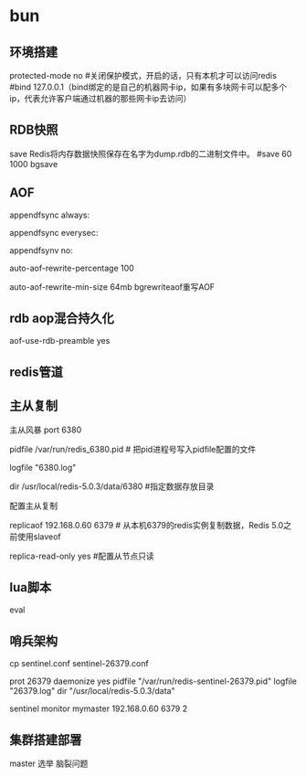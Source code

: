 # bun

## 环境搭建

protected-mode no #关闭保护模式，开启的话，只有本机才可以访问redis
#bind 127.0.0.1（bind绑定的是自己的机器网卡ip，如果有多块网卡可以配多个ip，代表允许客户端通过机器的那些网卡ip去访问）

## RDB快照
save Redis将内存数据快照保存在名字为dump.rdb的二进制文件中。 #save 60 1000
bgsave 
## AOF
appendfsync always: 

appendfsync everysec: 

appendfsynv no:

auto-aof-rewrite-percentage 100 

auto-aof-rewrite-min-size 64mb bgrewriteaof重写AOF
## rdb aop混合持久化
aof-use-rdb-preamble yes
## redis管道

## 主从复制
主从风暴
port 6380

pidfile /var/run/redis_6380.pid # 把pid进程号写入pidfile配置的文件

logfile "6380.log"

dir /usr/local/redis-5.0.3/data/6380 #指定数据存放目录

配置主从复制

replicaof 192.168.0.60 6379 # 从本机6379的redis实例复制数据，Redis 5.0之前使用slaveof

replica-read-only yes #配置从节点只读

## lua脚本
eval

## 哨兵架构

cp sentinel.conf sentinel-26379.conf

prot 26379
daemonize yes
pidfile "/var/run/redis-sentinel-26379.pid"
logfile "26379.log"
dir "/usr/local/redis-5.0.3/data"

sentinel monitor mymaster 192.168.0.60 6379 2
## 集群搭建部署
master 选举
脑裂问题
